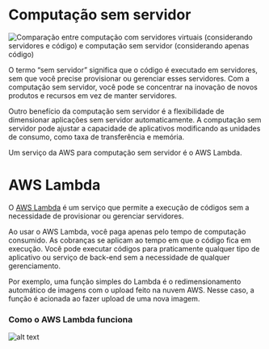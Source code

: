 # Computação sem servidor

![Comparação entre computação com servidores virtuais (considerando servidores e código) e computação sem servidor (considerando apenas código)](12.png)

O termo “sem servidor” significa que o código é executado em servidores, sem que você precise provisionar ou gerenciar esses servidores. Com a computação sem servidor, você pode se concentrar na inovação de novos produtos e recursos em vez de manter servidores.

Outro benefício da computação sem servidor é a flexibilidade de dimensionar aplicações sem servidor automaticamente. A computação sem servidor pode ajustar a capacidade de aplicativos modificando as unidades de consumo, como taxa de transferência e memória. 

Um serviço da AWS para computação sem servidor é o AWS Lambda.

# AWS Lambda

O [AWS Lambda](https://aws.amazon.com/pt/lambda/) é um serviço que permite a execução de códigos sem a necessidade de provisionar ou gerenciar servidores. 

Ao usar o AWS Lambda, você paga apenas pelo tempo de computação consumido. As cobranças se aplicam ao tempo em que o código fica em execução. Você pode executar códigos para praticamente qualquer tipo de aplicativo ou serviço de back-end sem a necessidade de qualquer gerenciamento. 

Por exemplo, uma função simples do Lambda é o redimensionamento automático de imagens com o upload feito na nuvem AWS. Nesse caso, a função é acionada ao fazer upload de uma nova imagem. 

### Como o AWS Lambda funciona

![alt text](13.png)